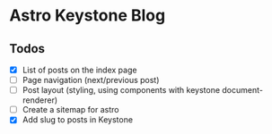 # Astro Keystone Blog

## Todos

- [x] List of posts on the index page
- [ ] Page navigation (next/previous post)
- [ ] Post layout (styling, using components with keystone document-renderer)
- [ ] Create a sitemap for astro
- [x] Add slug to posts in Keystone